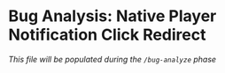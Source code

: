 # Bug Analysis: Native Player Notification Click Redirect

*This file will be populated during the `/bug-analyze` phase*
